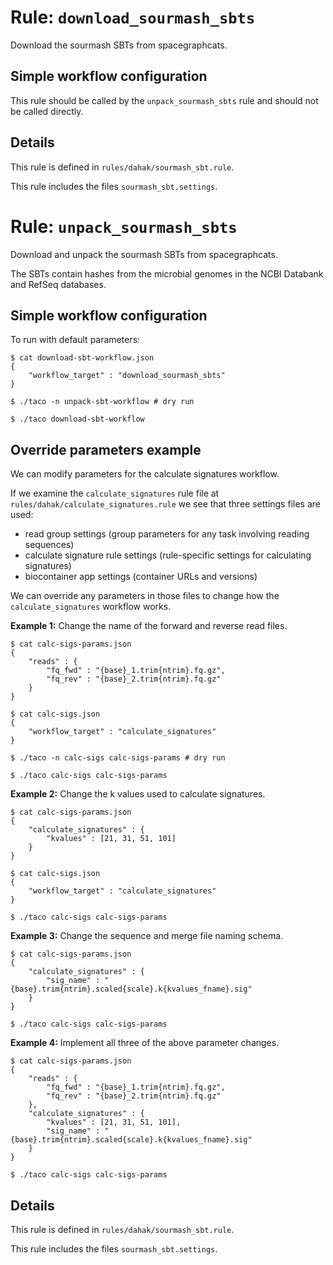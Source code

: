 # Rule: `download_sourmash_sbts`

Download the sourmash SBTs from spacegraphcats.

## Simple workflow configuration

This rule should be called by the `unpack_sourmash_sbts` 
rule and should not be called directly.

## Details

This rule is defined in `rules/dahak/sourmash_sbt.rule`.

This rule includes the files `sourmash_sbt.settings`.





# Rule: `unpack_sourmash_sbts`

Download and unpack the sourmash SBTs from spacegraphcats.

The SBTs contain hashes from the microbial genomes
in the NCBI Databank and RefSeq databases.

## Simple workflow configuration

To run with default parameters:

```
$ cat download-sbt-workflow.json
{
    "workflow_target" : "download_sourmash_sbts"
}

$ ./taco -n unpack-sbt-workflow # dry run

$ ./taco download-sbt-workflow
```


## Override parameters example

We can modify parameters for the calculate signatures workflow.

If we examine the `calculate_signatures` rule file at 
`rules/dahak/calculate_signatures.rule` we see that three
settings files are used:

* read group settings (group parameters for any task involving reading sequences)
* calculate signature rule settings (rule-specific settings for calculating signatures)
* biocontainer app settings (container URLs and versions)

We can override any parameters in those files 
to change how the `calculate_signatures` workflow
works.



**Example 1:** Change the name of the forward and reverse read files.

```
$ cat calc-sigs-params.json
{
    "reads" : {
        "fq_fwd" : "{base}_1.trim{ntrim}.fq.gz",
        "fq_rev" : "{base}_2.trim{ntrim}.fq.gz"
    }
}

$ cat calc-sigs.json
{
    "workflow_target" : "calculate_signatures"
}

$ ./taco -n calc-sigs calc-sigs-params # dry run

$ ./taco calc-sigs calc-sigs-params
```



**Example 2:** Change the k values used to calculate signatures.

```
$ cat calc-sigs-params.json
{
    "calculate_signatures" : {
        "kvalues" : [21, 31, 51, 101]
    }
}

$ cat calc-sigs.json
{
    "workflow_target" : "calculate_signatures"
}

$ ./taco calc-sigs calc-sigs-params
```



**Example 3:** Change the sequence and merge file naming schema.

```
$ cat calc-sigs-params.json
{
    "calculate_signatures" : {
        "sig_name" : "{base}.trim{ntrim}.scaled{scale}.k{kvalues_fname}.sig"
    }
}

$ ./taco calc-sigs calc-sigs-params
```



**Example 4:** Implement all three of the above parameter changes.

```
$ cat calc-sigs-params.json
{
    "reads" : {
        "fq_fwd" : "{base}_1.trim{ntrim}.fq.gz",
        "fq_rev" : "{base}_2.trim{ntrim}.fq.gz"
    },
    "calculate_signatures" : {
        "kvalues" : [21, 31, 51, 101],
        "sig_name" : "{base}.trim{ntrim}.scaled{scale}.k{kvalues_fname}.sig"
    }
}

$ ./taco calc-sigs calc-sigs-params
```

## Details

This rule is defined in `rules/dahak/sourmash_sbt.rule`.

This rule includes the files `sourmash_sbt.settings`.
